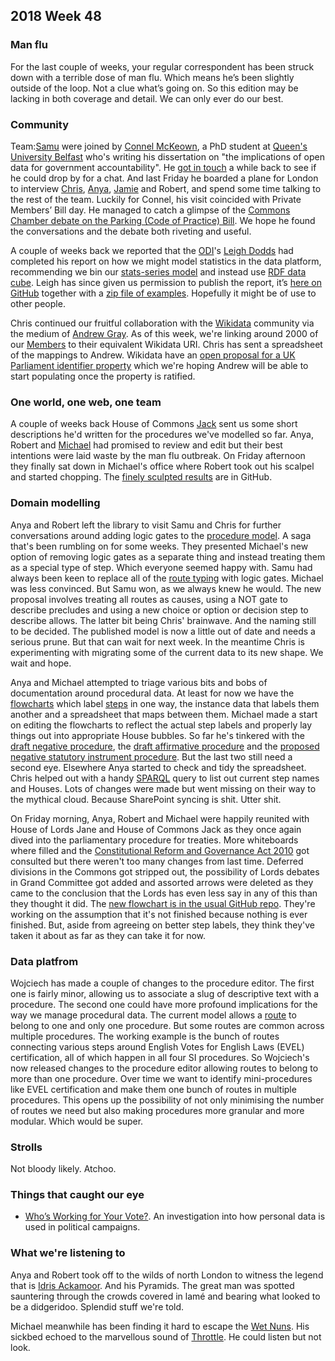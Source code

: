 ## 2018 Week 48

### Man flu

For the last couple of weeks, your regular correspondent has been struck down with a terrible dose of man flu. Which means he’s been slightly outside of the loop. Not a clue what’s going on. So this edition may be lacking in both coverage and detail. We can only ever do our best.

### Community

Team:[Samu](https://twitter.com/langsamu) were joined by [Connel McKeown](https://pure.qub.ac.uk/portal/en/persons/connel-mckeown(d834a936-cb6e-4c84-ba7a-6a1f17714cf9).html), a PhD student at [Queen's University Belfast](https://www.qub.ac.uk/) who's writing his dissertation on "the implications of open data for government accountability". He [got in touch](https://twitter.com/ConnelMckeown/status/1044197277143904257) a while back to see if he could drop by for a chat. And last Friday he boarded a plane for London to interview [Chris](https://twitter.com/chrisalcockdev), [Anya](https://twitter.com/bitten_), [Jamie](https://twitter.com/oddtype) and Robert, and spend some time talking to the rest of the team. Luckily for Connel, his visit coincided with Private Members’ Bill day. He managed to catch a glimpse of the [Commons Chamber debate on the Parking (Code of Practice) Bill](https://hansard.parliament.uk/Commons/2018-11-23/debates/005F9F65-57E5-4AD0-B6EC-C26C75A7AAA2/Parking(CodeOfPractice)Bill). We hope he found the conversations and the debate both riveting and useful.

A couple of weeks back we reported that the [ODI](https://theodi.org/)'s [Leigh Dodds](https://twitter.com/ldodds) had completed his report on how we might model statistics in the data platform, recommending we bin our [stats-series model](https://ukparliament.github.io/ontologies/stats-series/stats-series-ontology.html) and instead use [RDF data cube](https://www.w3.org/TR/vocab-data-cube/). Leigh has since given us permission to publish the report, it’s [here on GitHub](https://github.com/ukparliament/Weeknotes/blob/master/external-reports/odi/statistical-data/recommendations.pdf) together with a [zip file of examples](https://github.com/ukparliament/Weeknotes/blob/master/external-reports/odi/statistical-data/data-cube-examples.zip). Hopefully it might be of use to other people.

Chris continued our fruitful collaboration with the [Wikidata](https://www.wikidata.org/wiki/Wikidata:Main_Page) community via the medium of [Andrew Gray](https://twitter.com/generalising). As of this week, we're linking around 2000 of our [Members](https://api.parliament.uk/query/resource?uri=https://id.parliament.uk/schema/Member) to their equivalent Wikidata URI. Chris has sent a spreadsheet of the mappings to Andrew. Wikidata have an [open proposal for a UK Parliament  identifier property](https://www.wikidata.org/wiki/Wikidata:Property_proposal/UK_Parliament_Identifier) which we're hoping Andrew will be able to start populating once the property is ratified.

### One world, one web, one team

A couple of weeks back House of Commons [Jack](https://twitter.com/jackpdent) sent us some short descriptions he'd written for the procedures we've modelled so far. Anya, Robert and [Michael](https://twitter.com/fantasticlife) had promised to review and edit but their best intentions were laid waste by the man flu outbreak. On Friday afternoon they finally sat down in Michael's office where Robert took out his scalpel and started chopping. The [finely sculpted results](https://ukparliament.github.io/ontologies/procedure/procedure-descriptions/) are in GitHub.

### Domain modelling

Anya and Robert left the library to visit Samu and Chris for further conversations around adding logic gates to the [procedure model](https://ukparliament.github.io/ontologies/procedure/procedure-ontology.html). A saga that's been rumbling on for some weeks. They presented Michael's new option of removing logic gates as a separate thing and instead treating them as a special type of step. Which everyone seemed happy with. Samu had always been keen to replace all of the [route typing](https://ukparliament.github.io/ontologies/procedure/procedure-ontology.html#d4e395) with logic gates. Michael was less convinced. But Samu won, as we always knew he would. The new proposal involves treating all routes as causes, using a NOT gate to describe precludes and using a new choice or option or decision step to describe allows. The latter bit being Chris' brainwave. And the naming still to be decided. The published model is now a little out of date and needs a serious prune. But that can wait for next week. In the meantime Chris is experimenting with migrating some of the current data to its new shape. We wait and hope.

Anya and Michael attempted to triage various bits and bobs of documentation around procedural data. At least for now we have the [flowcharts](https://ukparliament.github.io/ontologies/procedure/procedure-ontology.html#flowcharts) which label [steps](https://ukparliament.github.io/ontologies/procedure/procedure-ontology.html#d4e408) in one way, the instance data that labels them another and a spreadsheet that maps between them. Michael made a start on editing the flowcharts to reflect the actual step labels and properly lay things out into appropriate House bubbles. So far he's tinkered with the [draft negative procedure](https://ukparliament.github.io/ontologies/procedure/flowcharts/sis/draft-negative.pdf), the [draft affirmative procedure](https://ukparliament.github.io/ontologies/procedure/flowcharts/sis/draft-affirmative.pdf) and the [proposed negative statutory instrument procedure](https://ukparliament.github.io/ontologies/procedure/flowcharts/proposed-negative-sis/proposed-negative-sis.pdf). But the last two still need a second eye. Elsewhere Anya started to check and tidy the spreadsheet. Chris helped out with a handy [SPARQL](https://en.wikipedia.org/wiki/SPARQL) query to list out current step names and Houses. Lots of changes were made but went missing on their way to the mythical cloud. Because SharePoint syncing is shit. Utter shit.

On Friday morning, Anya, Robert and Michael were happily reunited with House of Lords Jane and House of Commons Jack as they once again dived into the parliamentary procedure for treaties. More whiteboards where filled and the [Constitutional Reform and Governance Act 2010](https://www.legislation.gov.uk/ukpga/2010/25/contents) got consulted but there weren't too many changes from last time. Deferred divisions in the Commons got stripped out, the possibility of Lords debates in Grand Committee got added and assorted arrows were deleted as they came to the conclusion that the Lords has even less say in any of this than they thought it did. The [new flowchart is in the usual GitHub repo](https://github.com/ukparliament/ontologies/blob/master/procedure/flowcharts/logic/treaties.pdf). They're working on the assumption that it's not finished because nothing is ever finished. But, aside from agreeing on better step labels, they think they've taken it about as far as they can take it for now.

### Data platfrom

Wojciech has made a couple of changes to the procedure editor. The first one is fairly minor, allowing us to associate a slug of descriptive text with a procedure. The second one could have more profound implications for the way we manage procedural data. The current model allows a [route](https://ukparliament.github.io/ontologies/procedure/procedure-ontology.html#d4e382) to belong to one and only one procedure. But some routes are common across multiple procedures. The working example is the bunch of routes connecting various steps around English Votes for English Laws (EVEL) certification, all of which happen in all four SI procedures. So Wojciech's now released changes to the procedure editor allowing routes to belong to more than one procedure. Over time we want to identify mini-procedures like EVEL certification and make them one bunch of routes in multiple procedures. This opens up the possibility of not only minimising the number of routes we need but also making procedures more granular and more modular. Which would be super.

### Strolls

Not bloody likely. Atchoo.

### Things that caught our eye

* [Who’s Working for Your Vote?](https://ourdataourselves.tacticaltech.org/posts/whos-working-for-vote/). An investigation into how personal data is used in political campaigns.

### What we're listening to

Anya and Robert took off to the wilds of north London to witness the legend that is [Idris Ackamoor](https://en.wikipedia.org/wiki/Idris_Ackamoor). And his Pyramids. The great man was spotted sauntering through the crowds covered in lamé and bearing what looked to be a didgeridoo. Splendid stuff we're told.

Michael meanwhile has been finding it hard to escape the [Wet Nuns](https://en-gb.facebook.com/wetnuns/). His sickbed echoed to the marvellous sound of [Throttle](https://www.youtube.com/watch?v=bcqk0tEwGjw). He could listen but not look.

